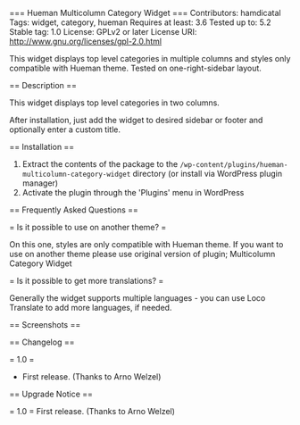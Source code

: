 === Hueman Multicolumn Category Widget ===
Contributors: hamdicatal
Tags: widget, category, hueman
Requires at least: 3.6
Tested up to: 5.2
Stable tag: 1.0
License: GPLv2 or later
License URI: http://www.gnu.org/licenses/gpl-2.0.html

This widget displays top level categories in multiple columns and styles only compatible with Hueman theme. Tested on one-right-sidebar layout.

== Description ==

This widget displays top level categories in two columns.

After installation, just add the widget to desired sidebar or footer and optionally enter a custom title.

== Installation ==

1. Extract the contents of the package to the `/wp-content/plugins/hueman-multicolumn-category-widget` directory (or install via WordPress plugin manager)
2. Activate the plugin through the 'Plugins' menu in WordPress

== Frequently Asked Questions ==

= Is it possible to use on another theme? =

On this one, styles are only compatible with Hueman theme. If you want to use on another theme please use original version of plugin; Multicolumn Category Widget

= Is it possible to get more translations? =

Generally the widget supports multiple languages - you can use Loco Translate to add more languages, if needed.

== Screenshots ==



== Changelog ==

= 1.0 =
* First release. (Thanks to Arno Welzel)

== Upgrade Notice ==

= 1.0 =
First release. (Thanks to Arno Welzel)
